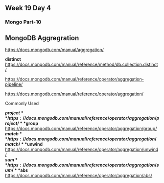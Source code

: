 ## Week 19 Day 4

### Mongo Part-10


## MongoDB Aggregration

https://docs.mongodb.com/manual/aggregation/



**distinct**  https://docs.mongodb.com/manual/reference/method/db.collection.distinct/

https://docs.mongodb.com/manual/reference/operator/aggregation-pipeline/

https://docs.mongodb.com/manual/reference/operator/aggregation/


Commonly Used

**$project** https://docs.mongodb.com/manual/reference/operator/aggregation/project/  
**$group** https://docs.mongodb.com/manual/reference/operator/aggregation/group/  
**$match** https://docs.mongodb.com/manual/reference/operator/aggregation/match/  
**$unwind** https://docs.mongodb.com/manual/reference/operator/aggregation/unwind/  
**$sum** https://docs.mongodb.com/manual/reference/operator/aggregation/sum/  
**$abs** https://docs.mongodb.com/manual/reference/operator/aggregation/abs/